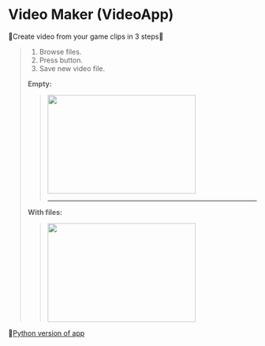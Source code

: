 # Video Maker (VideoApp)
💙Create video from your game clips in 3 steps💙
>1. Browse files.
>2. Press <Ok> button.
>3. Save new video file.
>> 
>**Empty:**  
>><img src="https://media.discordapp.net/attachments/889867107846750281/889867219016773673/unknown.png" width="300" height="200">
>>
>>----------
>>
>**With files:**  
>><img src="https://cdn.discordapp.com/attachments/889867107846750281/889869563464912916/unknown.png" width="300" height="200">
  
🐍[Python version of app](https://github.com/KXRXH/VideoMaker "Slower, but has more features")

